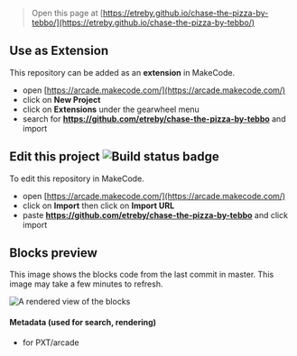  


> Open this page at [https://etreby.github.io/chase-the-pizza-by-tebbo/](https://etreby.github.io/chase-the-pizza-by-tebbo/)

## Use as Extension

This repository can be added as an **extension** in MakeCode.

* open [https://arcade.makecode.com/](https://arcade.makecode.com/)
* click on **New Project**
* click on **Extensions** under the gearwheel menu
* search for **https://github.com/etreby/chase-the-pizza-by-tebbo** and import

## Edit this project ![Build status badge](https://github.com/etreby/chase-the-pizza-by-tebbo/workflows/MakeCode/badge.svg)

To edit this repository in MakeCode.

* open [https://arcade.makecode.com/](https://arcade.makecode.com/)
* click on **Import** then click on **Import URL**
* paste **https://github.com/etreby/chase-the-pizza-by-tebbo** and click import

## Blocks preview

This image shows the blocks code from the last commit in master.
This image may take a few minutes to refresh.

![A rendered view of the blocks](https://github.com/etreby/chase-the-pizza-by-tebbo/raw/master/.github/makecode/blocks.png)

#### Metadata (used for search, rendering)

* for PXT/arcade
<script src="https://makecode.com/gh-pages-embed.js"></script><script>makeCodeRender("{{ site.makecode.home_url }}", "{{ site.github.owner_name }}/{{ site.github.repository_name }}");</script>
